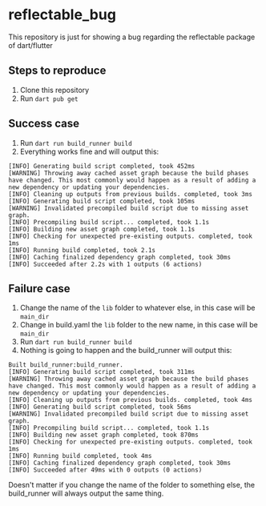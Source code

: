 # reflectable_bug
This repository is just for showing a bug regarding the reflectable package of dart/flutter 


## Steps to reproduce

1. Clone this repository
2. Run `dart pub get`

## Success case

1. Run `dart run build_runner build`
2. Everything works fine and will output this:

```
[INFO] Generating build script completed, took 452ms
[WARNING] Throwing away cached asset graph because the build phases have changed. This most commonly would happen as a result of adding a new dependency or updating your dependencies.
[INFO] Cleaning up outputs from previous builds. completed, took 3ms
[INFO] Generating build script completed, took 105ms
[WARNING] Invalidated precompiled build script due to missing asset graph.
[INFO] Precompiling build script... completed, took 1.1s
[INFO] Building new asset graph completed, took 1.1s
[INFO] Checking for unexpected pre-existing outputs. completed, took 1ms
[INFO] Running build completed, took 2.1s
[INFO] Caching finalized dependency graph completed, took 30ms
[INFO] Succeeded after 2.2s with 1 outputs (6 actions)
```

## Failure case

1. Change the name of the `lib` folder to whatever else, in this case will be `main_dir`
2. Change in build.yaml the `lib` folder to the new name, in this case will be `main_dir`
3. Run `dart run build_runner build`
4. Nothing is going to happen and the build_runner will output this:

```
Built build_runner:build_runner.
[INFO] Generating build script completed, took 311ms
[WARNING] Throwing away cached asset graph because the build phases have changed. This most commonly would happen as a result of adding a new dependency or updating your dependencies.
[INFO] Cleaning up outputs from previous builds. completed, took 4ms
[INFO] Generating build script completed, took 56ms
[WARNING] Invalidated precompiled build script due to missing asset graph.
[INFO] Precompiling build script... completed, took 1.1s
[INFO] Building new asset graph completed, took 870ms
[INFO] Checking for unexpected pre-existing outputs. completed, took 1ms
[INFO] Running build completed, took 4ms
[INFO] Caching finalized dependency graph completed, took 30ms
[INFO] Succeeded after 49ms with 0 outputs (0 actions)
```

Doesn't matter if you change the name of the folder to something else, the build_runner will always output the same thing.